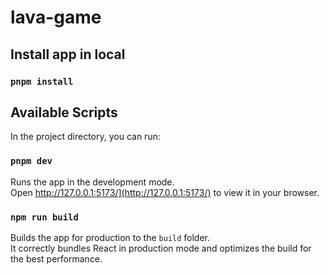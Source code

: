 # lava-game

## Install app in local

### `pnpm install`

## Available Scripts

In the project directory, you can run:

### `pnpm dev`


Runs the app in the development mode.\
Open http://127.0.0.1:5173/](http://127.0.0.1:5173/) to view it in your browser.

### `npm run build`

Builds the app for production to the `build` folder.\
It correctly bundles React in production mode and optimizes the build for the best performance.
